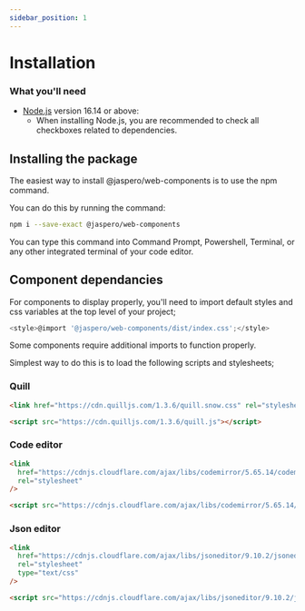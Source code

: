 ```yaml
---
sidebar_position: 1
---
```


# Installation

### What you'll need

- [Node.js](https://nodejs.org/en/download/) version 16.14 or above:
  - When installing Node.js, you are recommended to check all checkboxes related to dependencies.

## Installing the package

The easiest way to install @jaspero/web-components is to use the npm command.

You can do this by running the command:

```bash
npm i --save-exact @jaspero/web-components
```

You can type this command into Command Prompt, Powershell, Terminal, or any other integrated terminal of your code editor.

## Component dependancies

For components to display properly, you'll need to import default styles and css variables at the top level of your project;

```js
<style>@import '@jaspero/web-components/dist/index.css';</style>
```

Some components require additional imports to function properly.

Simplest way to do this is to load the following scripts and stylesheets;

### Quill

```html
<link href="https://cdn.quilljs.com/1.3.6/quill.snow.css" rel="stylesheet" />
```

```html
<script src="https://cdn.quilljs.com/1.3.6/quill.js"></script>
```

### Code editor

```html
<link
  href="https://cdnjs.cloudflare.com/ajax/libs/codemirror/5.65.14/codemirror.min.css"
  rel="stylesheet"
/>
```

```html
<script src="https://cdnjs.cloudflare.com/ajax/libs/codemirror/5.65.14/codemirror.min.js"></script>
```

### Json editor

```html
<link
  href="https://cdnjs.cloudflare.com/ajax/libs/jsoneditor/9.10.2/jsoneditor.min.css"
  rel="stylesheet"
  type="text/css"
/>
```

```html
<script src="https://cdnjs.cloudflare.com/ajax/libs/jsoneditor/9.10.2/jsoneditor.min.js"></script>
```
